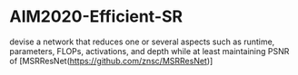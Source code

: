 # AIM2020-Efficient-SR
devise a network that reduces one or several aspects such as runtime, parameters, FLOPs, activations, and depth while at least maintaining PSNR of [MSRResNet(https://github.com/znsc/MSRResNet)]
